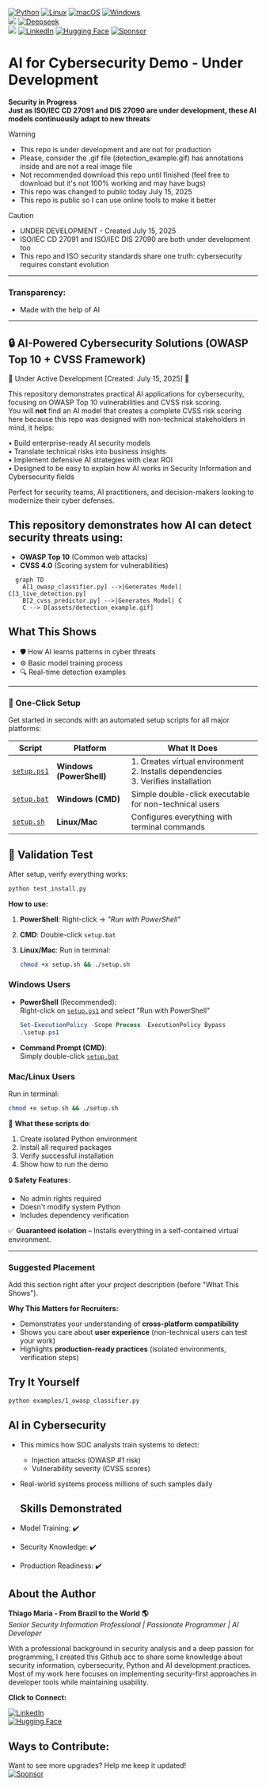 [![Python](https://img.shields.io/badge/Python-3776AB?logo=python&logoColor=fff)](#) [![Linux](https://img.shields.io/badge/Linux-FCC624?logo=linux&logoColor=black)](#) [![macOS](https://img.shields.io/badge/macOS-000000?logo=apple&logoColor=F0F0F0)](#)
 [![Windows](https://custom-icon-badges.demolab.com/badge/Windows-0078D6?logo=windows11&logoColor=white)](#)   
 ![](https://img.shields.io/badge/Cybersecurity-AI_ready-green) [![Deepseek](https://custom-icon-badges.demolab.com/badge/Deepseek-4D6BFF?logo=deepseek&logoColor=fff)](#)  
 ![](https://img.shields.io/badge/Project_Progress-60_percent-red) 
 [![LinkedIn](https://img.shields.io/badge/LinkedIn-Connect-blue)](https://www.linkedin.com/in/thiago-cequeira-99202239/) [![Hugging Face](https://img.shields.io/badge/🤗Hugging_Face-AI_projects-yellow)](https://huggingface.co/ThiSecur) [![Sponsor](https://img.shields.io/badge/Sponsor-%E2%9D%A4-red)](https://github.com/sponsors/ThiagoMaria-SecurityIT) 

# AI for Cybersecurity Demo - Under Development  

__Security in Progress__    
__Just as ISO/IEC CD 27091 and DIS 27090 are under development, these AI models continuously adapt to new threats__    

> [!Warning]
> - This repo is under development and are not for production  
> - Please, consider the .gif file (detection_example.gif) has annotations inside and are not a real image file  
> - Not recommended download this repo until finished (feel free to download but it's not 100% working and may have bugs)   
> - This repo was changed to public today July 15, 2025  
> - This repo is public so I can use online tools to make it better  


> [!Caution]
> - UNDER DEVELOPMENT - Created July 15, 2025  
> - ISO/IEC CD 27091 and ISO/IEC DIS 27090 are both under development too
> - This repo and ISO security standards share one truth: cybersecurity requires constant evolution

---  


### Transparency:
- Made with the help of AI
  
---  

## 🔒 AI-Powered Cybersecurity Solutions (OWASP Top 10 + CVSS Framework)  
🚧 Under Active Development [Created: July 15, 2025] 🚧  

This repository demonstrates practical AI applications for cybersecurity, focusing on OWASP Top 10 vulnerabilities and CVSS risk scoring.   
You will __not__ find an AI model that creates a complete CVSS risk scoring here because this repo was designed with non-technical stakeholders in mind, it helps:  

• Build enterprise-ready AI security models  
• Translate technical risks into business insights  
• Implement defensive AI strategies with clear ROI  
• Designed to be easy to explain how AI works in Security Information and Cybersecurity fields   

Perfect for security teams, AI practitioners, and decision-makers looking to modernize their cyber defenses.  


## This repository demonstrates how AI can detect security threats using:
- **OWASP Top 10** (Common web attacks)
- **CVSS 4.0** (Scoring system for vulnerabilities)

```mermaid
  graph TD
    A[1_owasp_classifier.py] -->|Generates Model| C[3_live_detection.py]
    B[2_cvss_predictor.py] -->|Generates Model| C
    C --> D[assets/detection_example.gif]  
```

## What This Shows
- 🛡️ How AI learns patterns in cyber threats
- ⚙️ Basic model training process
- 🔍 Real-time detection examples

---

### **🚀 One-Click Setup**  
Get started in seconds with an automated setup scripts for all major platforms:

| Script | Platform | What It Does |  
|--------|----------|--------------|  
| [`setup.ps1`](setup.ps1) | **Windows (PowerShell)** | 1. Creates virtual environment<br>2. Installs dependencies<br>3. Verifies installation |  
| [`setup.bat`](setup.bat) | **Windows (CMD)** | Simple double-click executable for non-technical users |  
| [`setup.sh`](setup.sh) | **Linux/Mac** | Configures everything with terminal commands |    

## 🧪 Validation Test
After setup, verify everything works:
```bash
python test_install.py
```  

**How to use:**  
1. **PowerShell**: Right-click → _"Run with PowerShell"_  
2. **CMD**: Double-click `setup.bat`  
3. **Linux/Mac**: Run in terminal:
   
   ```bash  
   chmod +x setup.sh && ./setup.sh  
   ```  
### Windows Users
- **PowerShell** (Recommended):  
  Right-click on [`setup.ps1`](setup.ps1) and select "Run with PowerShell"
  ```powershell
  Set-ExecutionPolicy -Scope Process -ExecutionPolicy Bypass
  .\setup.ps1
  ```

- **Command Prompt (CMD)**:  
  Simply double-click [`setup.bat`](setup.bat)

### Mac/Linux Users
Run in terminal:
```bash
chmod +x setup.sh && ./setup.sh
```

📌 **What these scripts do**:
1. Create isolated Python environment
2. Install all required packages
3. Verify successful installation
4. Show how to run the demo

🔒 **Safety Features**:
- No admin rights required
- Doesn't modify system Python
- Includes dependency verification  

✅ **Guaranteed isolation** – Installs everything in a self-contained virtual environment.  

---

### Suggested Placement  
Add this section right after your project description (before "What This Shows").  

**Why This Matters for Recruiters:**  
- Demonstrates your understanding of **cross-platform compatibility**  
- Shows you care about **user experience** (non-technical users can test your work)  
- Highlights **production-ready practices** (isolated environments, verification steps)  

## Try It Yourself
```bash
python examples/1_owasp_classifier.py
```

## AI in Cybersecurity
- This mimics how SOC analysts train systems to detect:
  - Injection attacks (OWASP #1 risk)
  - Vulnerability severity (CVSS scores)
- Real-world systems process millions of such samples daily

  ## Skills Demonstrated
- Model Training: ✔️
- Security Knowledge: ✔️
- Production Readiness: ✔️

## About the Author   

**Thiago Maria - From Brazil to the World 🌎**  
*Senior Security Information Professional | Passionate Programmer | AI Developer*

With a professional background in security analysis and a deep passion for programming, I created this Github acc to share some knowledge about security information, cybersecurity, Python and AI development practices. Most of my work here focuses on implementing security-first approaches in developer tools while maintaining usability.

__Click to Connect:__

[![LinkedIn](https://img.shields.io/badge/LinkedIn-Connect-blue)](https://www.linkedin.com/in/thiago-cequeira-99202239/)  
[![Hugging Face](https://img.shields.io/badge/🤗Hugging_Face-AI_projects-yellow)](https://huggingface.co/ThiSecur)

 
## Ways to Contribute:   
 Want to see more upgrades? Help me keep it updated!    
 [![Sponsor](https://img.shields.io/badge/Sponsor-%E2%9D%A4-red)](https://github.com/sponsors/ThiagoMaria-SecurityIT) 

